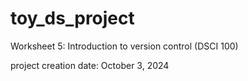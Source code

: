 # toy_ds_project
Worksheet 5: Introduction to version control (DSCI 100)

project creation date: October 3, 2024
